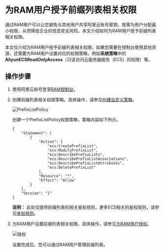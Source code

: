 # 为RAM用户授予前缀列表相关权限

通过RAM用户可以让您避免与其他用户共享阿里云账号密钥，按需为用户分配最小权限，从而降低企业的信息安全风险。本文介绍如何为RAM用户授予前缀列表相关权限。

本文仅介绍为RAM用户授予前缀列表相关权限，如果您需要在控制台使用其他资源，还需要为RAM用户设置对应的权限策略，例如**系统策略**中的**AliyunECSReadOnlyAccess**（只读访问云服务器服务（ECS）的权限）等。

## 操作步骤

1.  使用阿里云账号登录[RAM控制台](https://ram.console.aliyun.com/)。

2.  创建前缀列表相关权限策略。具体操作，请参见[创建自定义策略](/intl.zh-CN/权限策略管理/自定义策略/创建自定义策略.md)。

    ![PrefixListPolicy](https://static-aliyun-doc.oss-accelerate.aliyuncs.com/assets/img/zh-CN/1119654161/p244134.png)

    创建一个PrefixListPolicy权限策略，策略内容如下所示。

    ```
    {
        "Statement": [
            {
                "Action": [
                    "ecs:CreatePrefixList",
                    "ecs:ModifyPrefixList",
                    "ecs:DescribePrefixLists",
                    "ecs:DescribePrefixListAssociations",
                    "ecs:DescribePrefixListAttributes",
                    "ecs:DeletePrefixList"
                ],
                "Resource": "*",
                "Effect": "Allow"
            }
        ],
        "Version": "1"
    }
    ```

    **说明：** 此处仅提供前缀列表的相关鉴权规则，更多ECS相关的鉴权规则，请参见[鉴权规则](/intl.zh-CN/API参考/鉴权规则.md)。

3.  为RAM用户设置前缀列表相关权限。具体操作，请参见[为RAM用户授权](/intl.zh-CN/用户管理/授权管理/为RAM用户授权.md)。

    ![授权](https://static-aliyun-doc.oss-accelerate.aliyuncs.com/assets/img/zh-CN/7996854161/p244148.png)

    设置完成后，您可以通过RAM用户管理前缀列表。


